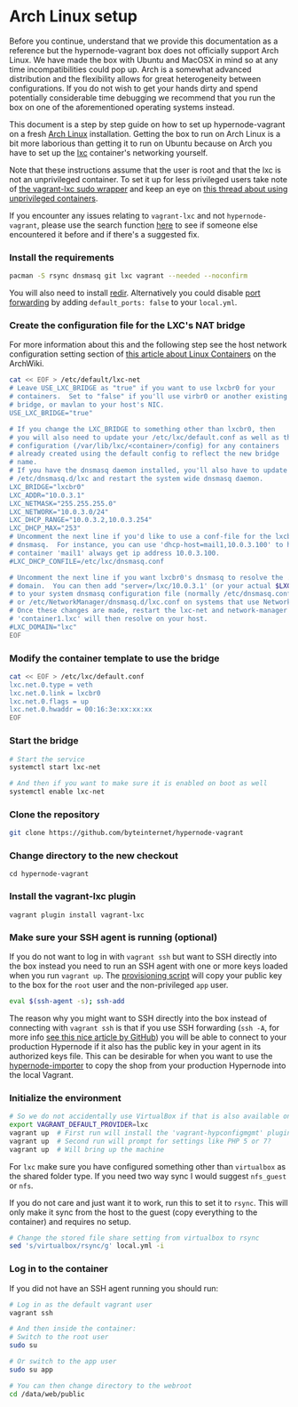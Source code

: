 # Arch Linux setup

Before you continue, understand that we provide this documentation as a reference but the hypernode-vagrant box does not officially support Arch Linux. We have made the box with Ubuntu and MacOSX in mind so at any time incompatibilities could pop up. Arch is a somewhat advanced distribution and the flexibility allows for great heterogeneity between configurations. If you do not wish to get your hands dirty and spend potentially considerable time debugging we recommend that you run the box on one of the aforementioned operating systems instead.

This document is a step by step guide on how to set up hypernode-vagrant on a fresh [Arch Linux](https://www.archlinux.org/) installation. Getting the box to run on Arch Linux is a bit more laborious than getting it to run on Ubuntu because on Arch you have to set up the [lxc](https://linuxcontainers.org/) container's networking yourself.

Note that these instructions assume that the user is root and that the lxc is not an unprivileged container. To set it up for less privileged users take note of [the vagrant-lxc sudo wrapper](https://github.com/fgrehm/vagrant-lxc/blob/97b5882262fcc5c652123c88515b8f925c42f574/lib/vagrant-lxc/sudo_wrapper.rb#L10) and keep an eye on [this thread about using unprivileged containers](https://github.com/fgrehm/vagrant-lxc/issues/312).  

If you encounter any issues relating to `vagrant-lxc` and not `hypernode-vagrant`, please use the search function [here](https://github.com/fgrehm/vagrant-lxc/issues) to see if someone else encountered it before and if there's a suggested fix.

### Install the requirements

```bash
pacman -S rsync dnsmasq git lxc vagrant --needed --noconfirm
```

You will also need to install [redir](https://linux.die.net/man/1/redir). Alternatively you could disable [port forwarding](https://www.vagrantup.com/docs/networking/forwarded_ports.html) by adding `default_ports: false` to your `local.yml`.

### Create the configuration file for the LXC's NAT bridge

For more information about this and the following step see the host network configuration setting section of [this article about Linux Containers](https://wiki.archlinux.org/index.php/Linux_Containers) on the ArchWiki.

```bash
cat << EOF > /etc/default/lxc-net
# Leave USE_LXC_BRIDGE as "true" if you want to use lxcbr0 for your
# containers.  Set to "false" if you'll use virbr0 or another existing
# bridge, or mavlan to your host's NIC.
USE_LXC_BRIDGE="true"

# If you change the LXC_BRIDGE to something other than lxcbr0, then
# you will also need to update your /etc/lxc/default.conf as well as the
# configuration (/var/lib/lxc/<container>/config) for any containers
# already created using the default config to reflect the new bridge
# name.
# If you have the dnsmasq daemon installed, you'll also have to update
# /etc/dnsmasq.d/lxc and restart the system wide dnsmasq daemon.
LXC_BRIDGE="lxcbr0"
LXC_ADDR="10.0.3.1"
LXC_NETMASK="255.255.255.0"
LXC_NETWORK="10.0.3.0/24"
LXC_DHCP_RANGE="10.0.3.2,10.0.3.254"
LXC_DHCP_MAX="253"
# Uncomment the next line if you'd like to use a conf-file for the lxcbr0
# dnsmasq.  For instance, you can use 'dhcp-host=mail1,10.0.3.100' to have
# container 'mail1' always get ip address 10.0.3.100.
#LXC_DHCP_CONFILE=/etc/lxc/dnsmasq.conf

# Uncomment the next line if you want lxcbr0's dnsmasq to resolve the .lxc
# domain.  You can then add "server=/lxc/10.0.3.1' (or your actual $LXC_ADDR)
# to your system dnsmasq configuration file (normally /etc/dnsmasq.conf,
# or /etc/NetworkManager/dnsmasq.d/lxc.conf on systems that use NetworkManager).
# Once these changes are made, restart the lxc-net and network-manager services.
# 'container1.lxc' will then resolve on your host.
#LXC_DOMAIN="lxc"
EOF
```

### Modify the container template to use the bridge
```bash
cat << EOF > /etc/lxc/default.conf
lxc.net.0.type = veth
lxc.net.0.link = lxcbr0
lxc.net.0.flags = up
lxc.net.0.hwaddr = 00:16:3e:xx:xx:xx
EOF
```

### Start the bridge
```bash
# Start the service
systemctl start lxc-net

# And then if you want to make sure it is enabled on boot as well
systemctl enable lxc-net
```

### Clone the repository
```bash
git clone https://github.com/byteinternet/hypernode-vagrant
```

### Change directory to the new checkout
```
cd hypernode-vagrant
```

### Install the vagrant-lxc plugin
```
vagrant plugin install vagrant-lxc
```

### Make sure your SSH agent is running (optional)

If you do not want to log in with `vagrant ssh` but want to SSH directly into the box instead you need to run an SSH agent with one or more keys loaded when you run `vagrant up`. The [provisioning script](https://github.com/ByteInternet/hypernode-vagrant/blob/master/vagrant/provisioning/hypernode.sh#L40) will copy your public key to the box for the `root` user and the non-privileged `app` user.

```bash
eval $(ssh-agent -s); ssh-add
```

The reason why you might want to SSH directly into the box instead of connecting with `vagrant ssh` is that if you use SSH forwarding (`ssh -A`, for more info [see this nice article by GitHub](https://developer.github.com/v3/guides/using-ssh-agent-forwarding/)) you will be able to connect to your production Hypernode if it also has the public key in your agent in its authorized keys file. This can be desirable for when you want to use the [hypernode-importer](https://support.hypernode.com/knowledgebase/migrating-your-magento-to-hypernode/#Option_2_Migrate_your_shop_via_Shell_using_hypernode-importer_8211_Magento_1_2) to copy the shop from your production Hypernode into the local Vagrant.

### Initialize the environment
```bash
# So we do not accidentally use VirtualBox if that is also available on the system
export VAGRANT_DEFAULT_PROVIDER=lxc
vagrant up  # First run will install the 'vagrant-hypconfigmgmt' plugin
vagrant up  # Second run will prompt for settings like PHP 5 or 7?
vagrant up  # Will bring up the machine
```

For `lxc` make sure you have configured something other than `virtualbox` as the shared folder type. If you need two way sync I would suggest `nfs_guest` or `nfs`. 

If you do not care and just want it to work, run this to set it to `rsync`. This will only make it sync from the host to the guest (copy everything to the container) and requires no setup.

```bash
# Change the stored file share setting from virtualbox to rsync
sed 's/virtualbox/rsync/g' local.yml -i 
```

### Log in to the container

If you did not have an SSH agent running you should run:
```bash
# Log in as the default vagrant user
vagrant ssh

# And then inside the container:
# Switch to the root user
sudo su

# Or switch to the app user
sudo su app

# You can then change directory to the webroot
cd /data/web/public
```
